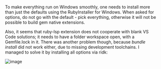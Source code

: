 To make everything run on Windows smoothly, one needs to install more than just the defaults using the RubyInstaller for Windows.
When asked for options, do not go with the default - pick everything, otherwise it will not be possible to build gem native extensions.

Also, it seems that ruby-lsp extension does not cooperate with blank VS Code solutions; it needs to have a folder workspace open, with a Gemfile.lock in it.
There was another problem though, because _bundle install_ did not work either, due to missing development toolchains. I managed to solve it by installing
all options via ridk:

![image](https://github.com/b4ry/RubyTest/assets/3950530/76f812f3-702b-4dbd-97d4-d323d947c502)
